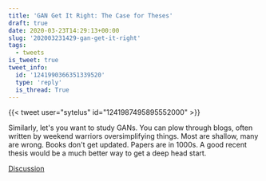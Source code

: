 ```yaml
---
title: 'GAN Get It Right: The Case for Theses'
draft: true
date: 2020-03-23T14:29:13+00:00
slug: '202003231429-gan-get-it-right'
tags:
  - tweets
is_tweet: true
tweet_info:
  id: '1241990366351339520'
  type: 'reply'
  is_thread: True
---
```




{{< tweet user="sytelus" id="1241987495895552000" >}}

Similarly, let's you want to study GANs. You can plow through blogs, often written by weekend warriors oversimplifying things. Most are shallow, many are wrong. Books don't get updated. Papers are in 1000s. A good recent thesis would be a much better way to get a deep head start.

[Discussion](https://x.com/sytelus/status/1241990366351339520)
